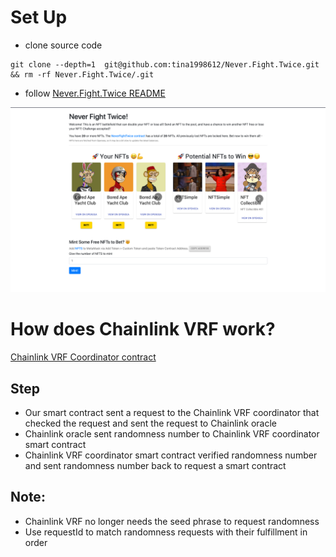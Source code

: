 # Set Up
- clone source code
```shell
git clone --depth=1  git@github.com:tina1998612/Never.Fight.Twice.git && rm -rf Never.Fight.Twice/.git
```
- follow [Never.Fight.Twice README](./Never.Fight.Twice/README.md)

![](./screenshots/Never.Fight.Twice.png)

# How does Chainlink VRF work?
[Chainlink VRF Coordinator contract](https://github.com/smartcontractkit/chainlink/blob/develop/contracts/src/v0.6/VRFCoordinator.sol)

## Step
- Our smart contract sent a request to the Chainlink VRF coordinator that checked the request and sent the request to Chainlink oracle
- Chainlink oracle sent randomness number to Chainlink VRF coordinator smart contract
- Chainlink VRF coordinator smart contract verified randomness number and sent randomness number back to request a smart contract

## Note:
- Chainlink VRF no longer needs the seed phrase to request randomness
- Use requestId to match randomness requests with their fulfillment in order
